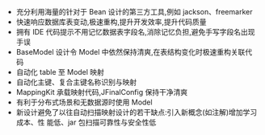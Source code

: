 - 充分利用海量的针对于 Bean 设计的第三方工具,例如 jackson、freemarker
- 快速响应数据库表变动,极速重构,提升开发效率,提升代码质量
- 拥有 IDE 代码提示不用记忆数据表字段名,消除记忆负担,避免手写字段名出现手误
- BaseModel 设计令 Model 中依然保持清爽,在表结构变化时极速重构关联代码
- 自动化 table 至 Model 映射
- 自动化主键、复合主键名称识别与映射
- MappingKit 承载映射代码,JFinalConfig 保持干净清爽
- 有利于分布式场景和无数据源时使用 Model
- 新设计避免了以往自动扫描映射设计的若干缺点:引入新概念(如注解)增加学习成本、性
能低、jar 包扫描可靠性与安全性低
